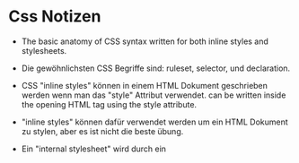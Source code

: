 <h1>Css Notizen</h1>

* The basic anatomy of CSS syntax written for both inline styles and stylesheets.

* Die gewöhnlichsten CSS Begriffe sind: ruleset, selector, und declaration.

* CSS "inline styles" können in einem HTML Dokument geschrieben werden wenn man das "style" Attribut verwendet. can be written inside the opening HTML tag using the style attribute.

* "inline styles" können dafür verwendet werden um ein HTML Dokument zu stylen, aber es ist nicht die beste übung.

* Ein "internal stylesheet" wird durch ein <style> Element geschrieben, das in einem <head> Element ist. und das in einem HTML Dokument.

* "internal stylesheets" können auch dazu verwendet werden um ein HTML Dokument zu stylen sind aber auch nicht die beste Übung.

* Ein "external stylesheet" seperiert einen CSS code von einem HTMLDokument, in dem es eine .css erweiterung benutzt.

* "external stylesheets" sind der beste Ansatz um ein HTML Dokument zu stylen.

* "external stylesheets" sind mit dem <link> Element verbunden zum HTML Dokument.

* CSS kann HTML Elemente auswählen, wie zum Beispiel "type", "class", "ID","attribute".

* Alle Elemente können mit dem "universal selector" ausgewählt werden.

* Ein Element kan mit dem "pseudo-class selector" verschiedene Zustände haben.

* Es können mehrere "CSS classes" in ein HTML Dokument sein.

* "Classes" kann man an verschiedenen Orten gebrauchen un "ID's" können nur einmal gebraucht werden.

* "ID's" sind spezifischer als "classes" und "classes" sin spezifischer als "type". Das heisst "ID's" können "styles"  von "classes" überschreiben und "classes" können "styles" von "type" überschreiben.

* Multiple selectors can be chained together to select an element. This raises the specificity but can be necessary.

* Nested elements can be selected by separating selectors with a space.

* Multiple unrelated selectors can receive the same styles by separating the selector names with commas.

* The font-family property defines the typeface of an element.

* font-size controls the size of text displayed.

* font-weight defines how thin or thick text is displayed.

* The text-align property places text in the left, right, or center of its parent container.

* Text can have two different color attributes: color and background-color. color defines the color of the text, while background-color defines the color behind the text.

* CSS can make an element transparent with the opacity property.

* CSS can also set the background of an element to an image with the background-image property.

* The !important flag will override any style, however it should almost never be used, as it is extremely difficult to override.

* The box model comprises a set of properties used to create space around and between HTML elements.

* The height and width of a content area can be set in pixels or percentages.

* Borders surround the content area and padding of an element. The color, style, and thickness of a border can be set with CSS properties.

* Padding is the space between the content area and the border. It can be set in pixels or percent.

* Margin is the amount of spacing outside of an element’s border.

* Horizontal margins add, so the total space between the borders of adjacent elements is equal to the sum of the right margin of one element and the left margin of the adjacent element.

* Vertical margins collapse, so the space between vertically adjacent elements is equal to the larger margin.

* margin: 0 auto horizontally centers an element inside of its parent content area, if it has a width.

* The overflow property can be set to display, hide, or scroll, and dictates how HTML will render content that overflows its parent’s content area.

* The visibility property can hide or show elements.

* The position property allows you to specify the position of an element.

* When set to relative, an element’s position is relative to its default position on the page.

* When set to absolute, an element’s position is relative to its closest positioned parent element. It can be pinned to any part of the web page, but the element will still move with the rest of 

* the document when the page is scrolled.

* When set to fixed, an element’s position can be pinned to any part of the web page. The element will remain in view no matter what.

* When set to sticky, an element can stick to a defined offset position when the user scrolls its parent container.

* The z-index of an element specifies how far back or how far forward an element appears on the page when it overlaps other elements.

* The display property allows you to control how an element flows vertically and horizontally in a document.

* inline elements take up as little space as possible, and they cannot have manually adjusted width or height.

* block elements take up the width of their container and can have manually adjusted heights.

* inline-block elements can have set width and height, but they can also appear next to each other and do not take up their entire container width.

* The float property can move elements as far left or as far right as possible on a web page.

* You can clear an element’s left or right side (or both) using the clear property.

* Named colors—there are more than 140 named colors, which you can review here.

* Hexadecimal or hex colors

* Hexadecimal is a number system that has sixteen digits, 0 to 9 followed by “A” to “F”.

* Hex values always begin with # and specify values of red, blue, and green using hexadecimal numbers such as #23F41A.

* Six-digit hex values with duplicate values for each RGB value can be shorted to three digits.

* <h2>RGB</h2>

#ffffff #000000

* RGB colors use the rgb() syntax with one value for red, one value for blue and one value for green.

* RGB values range from 0 to 255 and look like this: rgb(7, 210, 50).

* RGBA heisst Rot Grün Blau Alpha 

* <h2>HSL</h2>

* HSL stands for hue (the color itself), saturation (the intensity of the color), and lightness (how light or dark a color is).

* Hue ranges from 0 to 360 and saturation and lightness are both represented as percentages like this: hsl(200, 20%, 50%).

* You can add opacity to color in RGB and HSL by adding a fourth value, a, which is represented as a percentage.

* Typography is the art of arranging text on a page.

* Text can appear bold or thin with the font-weight property.

* Text can appear in italics with the font-style property.

* The vertical spacing between lines of text can be modified with the line-height property.

* Serif fonts have extra details on the ends of each letter. Sans-Serif fonts do not.

* Fallback fonts are used when a certain font is not installed on a user’s computer.

* The word-spacing property changes how far apart individual words are.

* The letter-spacing property changes how far apart individual letters are.

* The text-align property changes the horizontal alignment of text.

* Google Fonts provides free fonts that can be used in an HTML file with the <link> tag or the @font-face property.

* Local fonts can be added to a document with the @font-face property and the path to the font’s source.